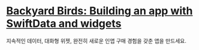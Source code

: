 # [Backyard Birds: Building an app with SwiftData and widgets](https://developer.apple.com/documentation/swiftui/backyard-birds-sample)
지속적인 데이터, 대화형 위젯, 완전히 새로운 인앱 구매 경험을 갖춘 앱을 만드세요.